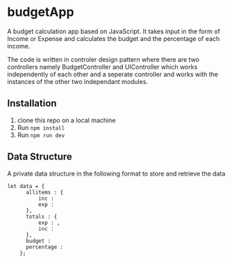 # budgetApp
A budget calculation app based on JavaScript. It takes input in the form of Income or Expense and calculates the budget and the percentage of each income.

The code is written in controler design pattern where there are two controllers namely BudgetController and UIController which works independently of each other and a seperate controller and works with the instances of the other two independant modules. 

Installation
------------

1. clone this repo on a local machine
2. Run `npm install`
3. Run `npm run dev`


Data Structure
--------------

A private data structure in the following format to store and retrieve the data
```
let data = {
      allitems : {
          inc : 
          exp : 
      },
      totals : {
          exp : ,
          inc : 
      },
      budget :     
      percentage :     
    };
    
```

